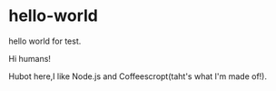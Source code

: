 # hello-world
hello world for test.

Hi humans!

Hubot here,I like Node.js and Coffeescropt(taht's what I'm made of!).
